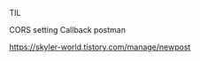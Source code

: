 

TIL

CORS setting
Callback 
postman 



      



https://skyler-world.tistory.com/manage/newpost
